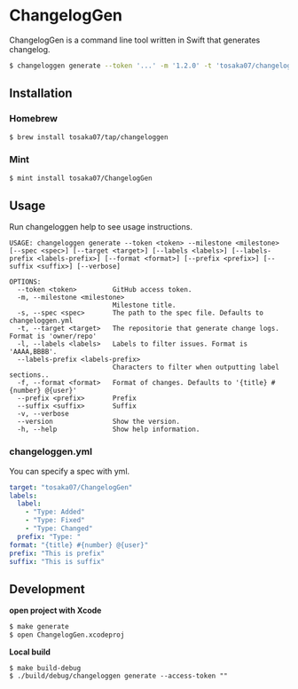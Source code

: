 # ChangelogGen

ChangelogGen is a command line tool written in Swift that generates changelog.

```sh
$ changeloggen generate --token '...' -m '1.2.0' -t 'tosaka07/changeloggen'
```

## Installation

### Homebrew

```sh
$ brew install tosaka07/tap/changeloggen
```

### Mint

```sh
$ mint install tosaka07/ChangelogGen
```

## Usage

Run changeloggen help to see usage instructions.

```
USAGE: changeloggen generate --token <token> --milestone <milestone> [--spec <spec>] [--target <target>] [--labels <labels>] [--labels-prefix <labels-prefix>] [--format <format>] [--prefix <prefix>] [--suffix <suffix>] [--verbose]

OPTIONS:
  --token <token>         GitHub access token.
  -m, --milestone <milestone>
                          Milestone title.
  -s, --spec <spec>       The path to the spec file. Defaults to changeloggen.yml
  -t, --target <target>   The repositorie that generate change logs. Format is 'owner/repo'
  -l, --labels <labels>   Labels to filter issues. Format is 'AAAA,BBBB'.
  --labels-prefix <labels-prefix>
                          Characters to filter when outputting label sections..
  -f, --format <format>   Format of changes. Defaults to '{title} #{number} @{user}'
  --prefix <prefix>       Prefix
  --suffix <suffix>       Suffix
  -v, --verbose
  --version               Show the version.
  -h, --help              Show help information.
```

### changeloggen.yml

You can specify a spec with yml.

```yml
target: "tosaka07/ChangelogGen"
labels:
  label:
    - "Type: Added"
    - "Type: Fixed"
    - "Type: Changed"
  prefix: "Type: "
format: "{title} #{number} @{user}"
prefix: "This is prefix"
suffix: "This is suffix"
```

## Development

**open project with Xcode**

```sh
$ make generate
$ open ChangelogGen.xcodeproj
```

**Local build**

```
$ make build-debug
$ ./build/debug/changeloggen generate --access-token ""
```
